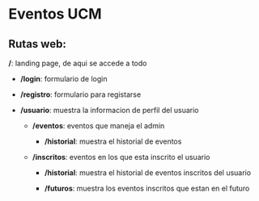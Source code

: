 # Eventos UCM

## Rutas web:

**/**: landing page, de aqui se accede a todo

- **/login**: formulario de login

- **/registro**: formulario para registarse

- **/usuario**: muestra la informacion de perfil del usuario

	- **/eventos**: eventos que maneja el admin

		- **/historial**: muestra el historial de eventos

	- **/inscritos**: eventos en los que esta inscrito el usuario

		- **/historial**: muestra el historial de eventos inscritos del usuario

		- **/futuros**: muestra los eventos inscritos que estan en el futuro 
